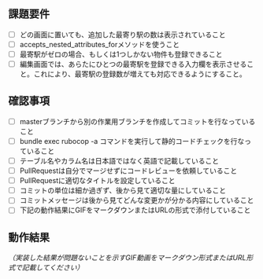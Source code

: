 ## 課題要件
- [ ] どの画面に置いても、追加した最寄り駅の数は表示されていること
- [ ] accepts_nested_attributes_forメソッドを使うこと
- [ ] 最寄駅がゼロの場合、もしくは1つしかない物件も登録できること
- [ ] 編集画面では、あらたにひとつの最寄駅を登録できる入力欄を表示させること。これにより、最寄駅の登録数が増えても対応できるようにすること。

## 確認事項
- [ ] masterブランチから別の作業用ブランチを作成してコミットを行なっていること
- [ ] bundle exec rubocop -a コマンドを実行して静的コードチェックを行なっていること
- [ ] テーブル名やカラム名は日本語ではなく英語で記載していること
- [ ] PullRequestは自分でマージせずにコードレビューを依頼していること
- [ ] PullRequestに適切なタイトルを設定していること
- [ ] コミットの単位は細か過ぎず、後から見て適切な量にしていること
- [ ] コミットメッセージは後から見てどんな変更かが分かる内容にしていること
- [ ] 下記の動作結果にGIFをマークダウンまたはURLの形式で添付していること

## 動作結果
*（実装した結果が問題ないことを示すGIF動画をマークダウン形式またはURL形式で記載してください）*
